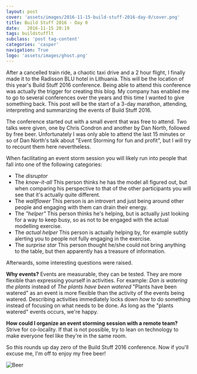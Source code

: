 ```yaml
---
layout: post
cover: 'assets/images/2016-11-15-build-stuff-2016-day-0/cover.png'
title: Build Stuff 2016 - Day 0
date:   2016-11-15 20:19
tags: buildstufflt
subclass: 'post tag-content'
categories: 'casper'
navigation: True
logo: 'assets/images/ghost.png'
---
```


After a cancelled train ride, a chaotic taxi drive and a 2 hour flight, I finally made it to the Radisson BLU hotel in Lithuania. This will be the location of this year's Build Stuff 2016 conference.
Being able to attend this conference was actually the trigger for creating this blog. My company has enabled me to go to several conferences over the years and this time I wanted to give something back.
This post will be the start of a 3-day marathon, attending, interpreting and summarizing the events of Build Stuff 2016.

The conference started out with a small event that was free to attend. Two talks were given, one by Chris Condron and another by Dan North, followed by free beer.
Unfortunately I was only able to attend the last 15 minutes or so of Dan North's talk about "Event Storming for fun and profit", but I will try to recount them here nevertheless.

When facilitating an event storm session you will likely run into people that fall into one of the following categories:
- The *disruptor*
- The *know-it-all*
    This person thinks he has the model all figured out, but when comparing his perspective to that of the other participants you will see that it's actually quite different. 
- The *wallflower*
    This person is an introvert and just being around other people and engaging with them can drain their energy.
- The *"helper"*
    This person thinks he's helping, but is actually just looking for a way to keep busy, so as not to be engaged with the actual modelling exercise.
- The *actual helper*
    This person is actually helping by, for example subtly alerting you to people not fully engaging in the exercise.
- The *surprise star*
    This person thought he/she could not bring anything to the table, but then apparently has a treasure of information.
    
Afterwards, some interesting questions were raised.

**Why events?**
Events are measurable, they can be tested. They are more flexible than expressing yourself in activities. For example: *Dan is watering the plants* instead of *The plants have been watered*
"Plants have been watered" as an event is more flexible than the activity of the events being watered. Describing activities immediately locks down *how* to do something instead of focusing on what needs to be done. As long as the "plants watered" events occurs, we're happy.

**How could I organize an event storming session with a remote team?**
Strive for co-locality. If that is not possible, try to lean on technology to make everyone feel like they're in the same room.


So this rounds up day zero of the Build Stuff 2016 conference. Now if you'll excuse me, I'm off to enjoy my free beer!

![Beer](assets/images/2016-11-15-build-stuff-2016-day-0/beer.png)